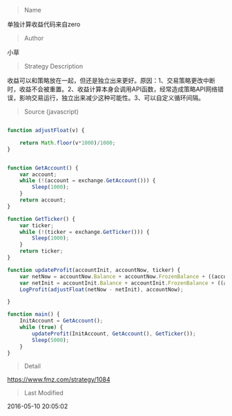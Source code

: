 
> Name

单独计算收益代码来自zero

> Author

小草

> Strategy Description

收益可以和策略放在一起，但还是独立出来更好。原因：1、交易策略更改中断时，收益不会被重置。2、收益计算本身会调用API函数，经常造成策略API网络错误，影响交易运行，独立出来减少这种可能性。3、可以自定义循环间隔。



> Source (javascript)

``` javascript

function adjustFloat(v) {

    return Math.floor(v*1000)/1000;
}


function GetAccount() {
    var account;
    while (!(account = exchange.GetAccount())) {
        Sleep(1000);
    }
    return account;
}

function GetTicker() {
    var ticker;
    while (!(ticker = exchange.GetTicker())) {
        Sleep(1000);
    }
    return ticker;
}

function updateProfit(accountInit, accountNow, ticker) {
    var netNow = accountNow.Balance + accountNow.FrozenBalance + ((accountNow.Stocks + accountNow.FrozenStocks) * ticker.Buy);
    var netInit = accountInit.Balance + accountInit.FrozenBalance + ((accountInit.Stocks + accountInit.FrozenStocks) * ticker.Buy);
    LogProfit(adjustFloat(netNow - netInit), accountNow);

}

function main() {
    InitAccount = GetAccount(); 
    while (true) {
        updateProfit(InitAccount, GetAccount(), GetTicker());
        Sleep(5000);
    }
}
```

> Detail

https://www.fmz.com/strategy/1084

> Last Modified

2016-05-10 20:05:02
